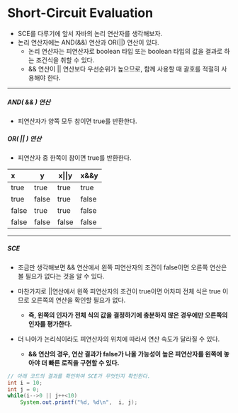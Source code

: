 # Short-Circuit Evaluation

- SCE를 다루기에 앞서 자바의 논리 연산자를 생각해보자.
- 논리 연산자에는 AND(&&) 연산과 OR(||) 연산이 있다.
  - 논리 연산자는 피연산자로 boolean 타입 또는 boolean 타입의 값을 결과로 하는 조건식을 취할 수 있다.
  - && 연산이 || 연산보다 우선순위가 높으므로, 함께 사용할 때 괄호를 적절히 사용해야 한다.

---

##### AND( && ) 연산

- 피연산자가 양쪽 모두  참이면 true를 반환한다.

##### OR( || ) 연산

- 피연산자 중 한쪽이 참이면 true를 반환한다.

| x     | y     | x\|\|y | x&&y  |
| :---- | ----- | ------ | ----- |
| true  | true  | true   | true  |
| true  | false | true   | false |
| false | true  | true   | false |
| false | false | false  | false |

---

##### SCE

- 조금만 생각해보면 && 연산에서 왼쪽 피연산자의 조건이 false이면 오른쪽 연산은 볼 필요가 없다는 것을 알 수 있다. 
- 마찬가지로 ||연산에서 왼쪽 피연산자의 조건이 true이면 어차피 전체 식은 true 이므로 오른쪽의 연산을 확인할 필요가 없다.
  - **즉, 왼쪽의 인자가 전체 식의 값을 결정하기에 충분하지 않은 경우에만 오른쪽의 인자를 평가한다.**

- 더 나아가 논리식이라도 피연산자의 위치에 따라서 연산 속도가 달라질 수 있다.
  - **&& 연산의 경우, 연산 결과가 false가 나올 가능성이 높은 피연산자를 왼쪽에 놓아야 더 빠른 로직을 구현할 수 있다.**

```java
// 아래 코드의 결과를 확인하여 SCE가 무엇인지 확인한다.
int i = 10;
int j = 0;
while(i-->0 || j++<10)
    System.out.printf("%d, %d\n",  i, j);
```

